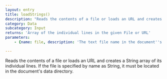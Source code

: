 ```yaml
---
layout: entry
title: loadStrings()
description: "Reads the contents of a file or loads an URL and creates a String array of its individual lines.\nIf the file is specified by name as String, it must be located in the document's data directory."
category: Data
subcategory: Input
returns: 'Array of the individual lines in the given File or URL'
parameters:
    - {name: file, description: 'The text file name in the document''s data directory or a File instance or an URL'}

---
```

Reads the contents of a file or loads an URL and creates a String array of its individual lines.
If the file is specified by name as String, it must be located in the document's data directory.